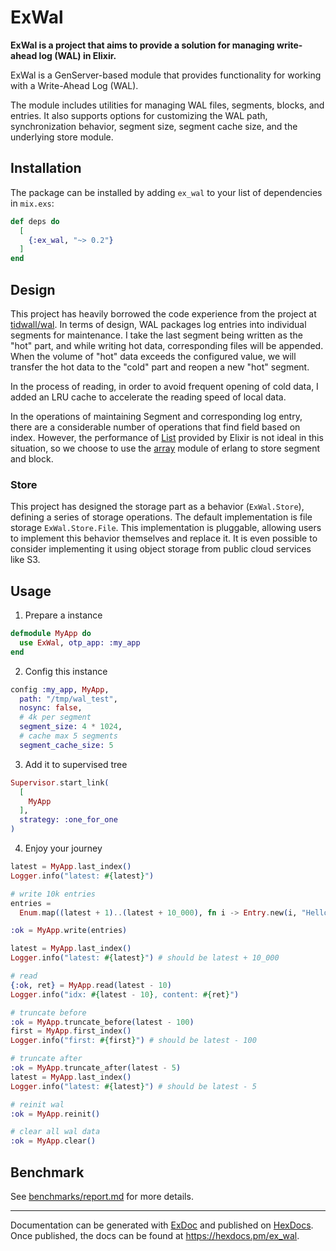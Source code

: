 # ExWal

<!-- MDOC !-->

**ExWal is a project that aims to provide a solution for managing write-ahead log (WAL) in Elixir.**

ExWal is a GenServer-based module that provides functionality for working with a Write-Ahead Log (WAL). 

The module includes utilities for managing WAL files, segments, blocks, and entries. It also supports options for customizing the WAL path, synchronization behavior, segment size, segment cache size, and the underlying store module.

## Installation

The package can be installed by adding `ex_wal` to your list of dependencies in `mix.exs`:

```elixir
def deps do
  [
    {:ex_wal, "~> 0.2"}
  ]
end
```

## Design
This project has heavily borrowed the code experience from the project at [tidwall/wal](https://github.com/tidwall/wal). In terms of design, WAL packages log entries into individual segments for maintenance. I take the last segment being written as the "hot" part, and while writing hot data, corresponding files will be appended. When the volume of "hot" data exceeds the configured value, we will transfer the hot data to the "cold" part and reopen a new "hot" segment.

In the process of reading, in order to avoid frequent opening of cold data, I added an LRU cache to accelerate the reading speed of local data.

In the operations of maintaining Segment and corresponding log entry, there are a considerable number of operations that find field based on index. However, the performance of [List](https://hexdocs.pm/elixir/List.html) provided by Elixir is not ideal in this situation, so we choose to use the [array](https://www.erlang.org/doc/man/array) module of erlang to store segment and block.

### Store
This project has designed the storage part as a behavior (`ExWal.Store`), defining a series of storage operations. The default implementation is file storage `ExWal.Store.File`. This implementation is pluggable, allowing users to implement this behavior themselves and replace it. It is even possible to consider implementing it using object storage from public cloud services like S3.

## Usage

1. Prepare a instance
```Elixir
defmodule MyApp do
  use ExWal, otp_app: :my_app
end
```

2. Config this instance
```Elixir
config :my_app, MyApp,
  path: "/tmp/wal_test",
  nosync: false,
  # 4k per segment
  segment_size: 4 * 1024,
  # cache max 5 segments
  segment_cache_size: 5
```

3. Add it to supervised tree
```elixir
Supervisor.start_link(
  [
    MyApp
  ],
  strategy: :one_for_one
)
```

4. Enjoy your journey

```Elixir
latest = MyApp.last_index()
Logger.info("latest: #{latest}")

# write 10k entries
entries =
  Enum.map((latest + 1)..(latest + 10_000), fn i -> Entry.new(i, "Hello Elixir #{i}") end)

:ok = MyApp.write(entries)

latest = MyApp.last_index()
Logger.info("latest: #{latest}") # should be latest + 10_000

# read
{:ok, ret} = MyApp.read(latest - 10)
Logger.info("idx: #{latest - 10}, content: #{ret}")

# truncate before
:ok = MyApp.truncate_before(latest - 100)
first = MyApp.first_index()
Logger.info("first: #{first}") # should be latest - 100

# truncate after
:ok = MyApp.truncate_after(latest - 5)
latest = MyApp.last_index()
Logger.info("latest: #{latest}") # should be latest - 5

# reinit wal
:ok = MyApp.reinit()

# clear all wal data
:ok = MyApp.clear()
```


## Benchmark

See [benchmarks/report.md](benchmarks/report.md) for more details.

-----
Documentation can be generated with [ExDoc](https://github.com/elixir-lang/ex_doc)
and published on [HexDocs](https://hexdocs.pm). Once published, the docs can
be found at <https://hexdocs.pm/ex_wal>.

